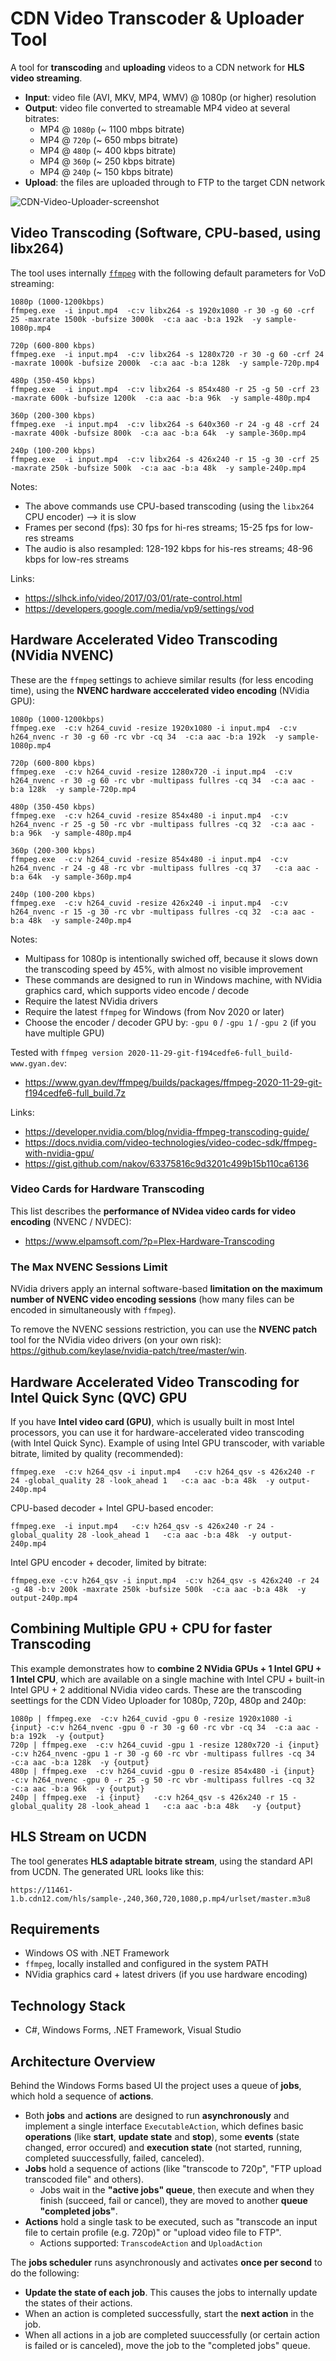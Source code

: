 # CDN Video Transcoder & Uploader Tool

A tool for **transcoding** and **uploading** videos to a CDN network for **HLS video streaming**.
  - **Input**: video file (AVI, MKV, MP4, WMV) @ 1080p (or higher) resolution
  - **Output**: video file converted to streamable MP4 video at several bitrates: 
    - MP4 @ `1080p` (~ 1100 mbps bitrate)
    - MP4 @ `720p` (~ 650 mbps bitrate)
    - MP4 @ `480p` (~ 400 kbps bitrate)
    - MP4 @ `360p` (~ 250 kbps bitrate)
    - MP4 @ `240p` (~ 150 kbps bitrate)
  - **Upload**: the files are uploaded through to FTP to the target CDN network

![CDN-Video-Uploader-screenshot](https://user-images.githubusercontent.com/1689586/102526744-cfcc0280-40a4-11eb-8a0c-0d3777e1b5a4.png)

## Video Transcoding (Software, CPU-based, using libx264)

The tool uses internally [`ffmpeg`](https://ffmpeg.org) with the following default parameters for VoD streaming:
```
1080p (1000-1200kbps)
ffmpeg.exe  -i input.mp4  -c:v libx264 -s 1920x1080 -r 30 -g 60 -crf 25 -maxrate 1500k -bufsize 3000k  -c:a aac -b:a 192k  -y sample-1080p.mp4

720p (600-800 kbps)
ffmpeg.exe  -i input.mp4  -c:v libx264 -s 1280x720 -r 30 -g 60 -crf 24 -maxrate 1000k -bufsize 2000k  -c:a aac -b:a 128k  -y sample-720p.mp4

480p (350-450 kbps)
ffmpeg.exe  -i input.mp4  -c:v libx264 -s 854x480 -r 25 -g 50 -crf 23 -maxrate 600k -bufsize 1200k  -c:a aac -b:a 96k  -y sample-480p.mp4

360p (200-300 kbps)
ffmpeg.exe  -i input.mp4  -c:v libx264 -s 640x360 -r 24 -g 48 -crf 24 -maxrate 400k -bufsize 800k  -c:a aac -b:a 64k  -y sample-360p.mp4

240p (100-200 kbps)
ffmpeg.exe  -i input.mp4  -c:v libx264 -s 426x240 -r 15 -g 30 -crf 25 -maxrate 250k -bufsize 500k  -c:a aac -b:a 48k  -y sample-240p.mp4
```

Notes:
  - The above commands use CPU-based transcoding (using the `libx264` CPU encoder) --> it is slow
  - Frames per second (fps): 30 fps for hi-res streams; 15-25 fps for low-res streams
  - The audio is also resampled: 128-192 kbps for his-res streams; 48-96 kbps for low-res streams

Links:
 - https://slhck.info/video/2017/03/01/rate-control.html
 - https://developers.google.com/media/vp9/settings/vod

## Hardware Accelerated Video Transcoding (NVidia NVENC)

These are the `ffmpeg` settings to achieve similar results (for less encoding time), using the **NVENC hardware acccelerated video encoding** (NVidia GPU):

```
1080p (1000-1200kbps)
ffmpeg.exe  -c:v h264_cuvid -resize 1920x1080 -i input.mp4  -c:v h264_nvenc -r 30 -g 60 -rc vbr -cq 34  -c:a aac -b:a 192k  -y sample-1080p.mp4

720p (600-800 kbps)
ffmpeg.exe  -c:v h264_cuvid -resize 1280x720 -i input.mp4  -c:v h264_nvenc -r 30 -g 60 -rc vbr -multipass fullres -cq 34  -c:a aac -b:a 128k  -y sample-720p.mp4

480p (350-450 kbps)
ffmpeg.exe  -c:v h264_cuvid -resize 854x480 -i input.mp4  -c:v h264_nvenc -r 25 -g 50 -rc vbr -multipass fullres -cq 32  -c:a aac -b:a 96k  -y sample-480p.mp4

360p (200-300 kbps)
ffmpeg.exe  -c:v h264_cuvid -resize 854x480 -i input.mp4  -c:v h264_nvenc -r 24 -g 48 -rc vbr -multipass fullres -cq 37   -c:a aac -b:a 64k  -y sample-360p.mp4

240p (100-200 kbps)
ffmpeg.exe  -c:v h264_cuvid -resize 426x240 -i input.mp4  -c:v h264_nvenc -r 15 -g 30 -rc vbr -multipass fullres -cq 32  -c:a aac -b:a 48k  -y sample-240p.mp4
```

Notes:
  - Multipass for 1080p is intentionally swiched off, because it slows down the transcoding speed by 45%, with almost no visible improvement
  - These commands are designed to run in Windows machine, with NVidia graphics card, which supports video encode / decode
  - Require the latest NVidia drivers
  - Require the latest `ffmpeg` for Windows (from Nov 2020 or later)
  - Choose the encoder / decoder GPU by: `-gpu 0` / `-gpu 1` / `-gpu 2` (if you have multiple GPU)
  
Tested with `ffmpeg version 2020-11-29-git-f194cedfe6-full_build-www.gyan.dev`:
 - https://www.gyan.dev/ffmpeg/builds/packages/ffmpeg-2020-11-29-git-f194cedfe6-full_build.7z

Links:
  - https://developer.nvidia.com/blog/nvidia-ffmpeg-transcoding-guide/
  - https://docs.nvidia.com/video-technologies/video-codec-sdk/ffmpeg-with-nvidia-gpu/
  - https://gist.github.com/nakov/63375816c9d3201c499b15b110ca6136

### Video Cards for Hardware Transcoding
This list describes the **performance of NVidea video cards for video encoding** (NVENC / NVDEC):
 - https://www.elpamsoft.com/?p=Plex-Hardware-Transcoding
 
### The Max NVENC Sessions Limit
NVidia drivers apply an internal software-based **limitation on the maximum number of NVENC video encoding sessions** (how many files can be encoded in simultaneously with `ffmpeg`).

To remove the NVENC sessions restriction, you can use the **NVENC patch** tool for the NVidia video drivers (on your own risk): https://github.com/keylase/nvidia-patch/tree/master/win.

## Hardware Accelerated Video Transcoding for Intel Quick Sync (QVC) GPU

If you have **Intel video card (GPU)**, which is usually built in most Intel processors, you can use it for hardware-accelerated video transcoding (with Intel Quick Sync). Example of using Intel GPU transcoder, with variable bitrate, limited by quality (recommended):
```
ffmpeg.exe  -c:v h264_qsv -i input.mp4   -c:v h264_qsv -s 426x240 -r 24 -global_quality 28 -look_ahead 1   -c:a aac -b:a 48k  -y output-240p.mp4
```

CPU-based decoder + Intel GPU-based encoder:
```
ffmpeg.exe  -i input.mp4   -c:v h264_qsv -s 426x240 -r 24 -global_quality 28 -look_ahead 1   -c:a aac -b:a 48k  -y output-240p.mp4
```

Intel GPU encoder + decoder, limited by bitrate:
```
ffmpeg.exe -c:v h264_qsv -i input.mp4  -c:v h264_qsv -s 426x240 -r 24 -g 48 -b:v 200k -maxrate 250k -bufsize 500k  -c:a aac -b:a 48k  -y output-240p.mp4
```

## Combining Multiple GPU + CPU for faster Transcoding

This example demonstrates how to **combine 2 NVidia GPUs + 1 Intel GPU + 1 Intel CPU**, which are available on a single machine with Intel CPU + built-in Intel GPU + 2 additional NVidia video cards. These are the transcoding seettings for the CDN Video Uploader for 1080p, 720p, 480p and 240p:
```
1080p | ffmpeg.exe  -c:v h264_cuvid -gpu 0 -resize 1920x1080 -i {input} -c:v h264_nvenc -gpu 0 -r 30 -g 60 -rc vbr -cq 34  -c:a aac -b:a 192k  -y {output}
720p | ffmpeg.exe  -c:v h264_cuvid -gpu 1 -resize 1280x720 -i {input}  -c:v h264_nvenc -gpu 1 -r 30 -g 60 -rc vbr -multipass fullres -cq 34  -c:a aac -b:a 128k  -y {output}
480p | ffmpeg.exe  -c:v h264_cuvid -gpu 0 -resize 854x480 -i {input}  -c:v h264_nvenc -gpu 0 -r 25 -g 50 -rc vbr -multipass fullres -cq 32  -c:a aac -b:a 96k  -y {output}
240p | ffmpeg.exe  -i {input}   -c:v h264_qsv -s 426x240 -r 15 -global_quality 28 -look_ahead 1   -c:a aac -b:a 48k   -y {output}
```

## HLS Stream on UCDN

The tool generates **HLS adaptable bitrate stream**, using the standard API from UCDN.
The generated URL looks like this:
```
https://11461-1.b.cdn12.com/hls/sample-,240,360,720,1080,p.mp4/urlset/master.m3u8
```

## Requirements
  - Windows OS with .NET Framework
  - `ffmpeg`, locally installed and configured in the system PATH
  - NVidia graphics card + latest drivers (if you use hardware encoding)
 
## Technology Stack
  - C#, Windows Forms, .NET Framework, Visual Studio

## Architecture Overview

Behind the Windows Forms based UI the project uses a queue of **jobs**, which hold a sequence of **actions**.
  - Both **jobs** and **actions** are designed to run **asynchronously** and implement a single interface `ExecutableAction`, which defines basic **operations** (like **start**, **update state** and **stop**), some **events** (state changed, error occured) and **execution state** (not started, running, completed suuccessfully, failed, canceled).
  - **Jobs** hold a sequence of actions (like "transcode to 720p", "FTP upload transcoded file" and others).
    - Jobs wait in the **"active jobs" queue**, then execute and when they finish (succeed, fail or cancel), they are moved to another **queue "completed jobs"**.
  - **Actions** hold a single task to be executed, such as "transcode an input file to certain profile (e.g. 720p)" or "upload video file to FTP".
    - Actions supported: `TranscodeAction` and `UploadAction`

The **jobs scheduler** runs asynchronously and activates **once per second** to do the following:
  - **Update the state of each job**. This causes the jobs to internally update the states of their actions.
  - When an action is completed successfully, start the **next action** in the job.
  - When all actions in a job are completed suuccessfully (or certain action is failed or is canceled), move the job to the "completed jobs" queue.


